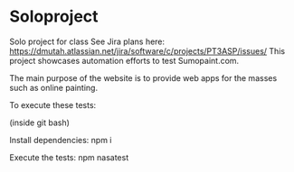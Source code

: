 # Soloproject
Solo project for class
See Jira plans here: https://dmutah.atlassian.net/jira/software/c/projects/PT3ASP/issues/
This project showcases automation efforts to test Sumopaint.com.

The main purpose of the website is to provide web apps for the masses such as online painting.

To execute these tests:

(inside git bash)

Install dependencies: npm i

Execute the tests: npm nasatest
